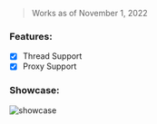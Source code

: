 > Works as of November 1, 2022

### Features:
- [x] Thread Support
- [x] Proxy Support

### Showcase:
![showcase](https://user-images.githubusercontent.com/109295864/179198370-9aee3b35-9a12-464a-94ab-ba8703aff022.gif)
